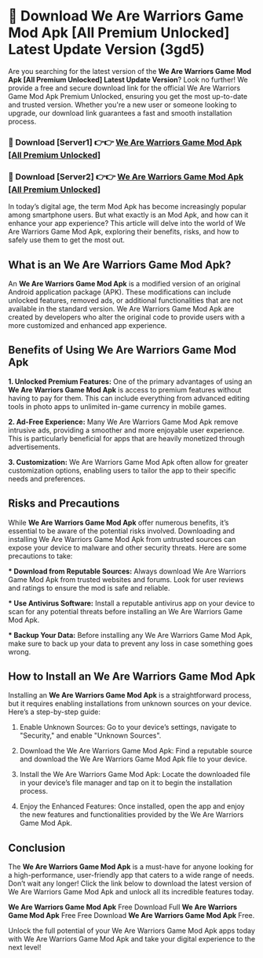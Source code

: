 # 🤖 Download We Are Warriors Game Mod Apk [All Premium Unlocked] Latest Update Version (3gd5)

Are you searching for the latest version of the <strong>We Are Warriors Game Mod Apk [All Premium Unlocked] Latest Update Version</strong>? Look no further! We provide a free and secure download link for the official We Are Warriors Game Mod Apk Premium Unlocked, ensuring you get the most up-to-date and trusted version. Whether you're a new user or someone looking to upgrade, our download link guarantees a fast and smooth installation process.


<h3>📌 Download [Server1] 👉👉 <a href="https://hapymods.com?title=We+Are+Warriors+Game+Mod+Apk&ref=3B1">We Are Warriors Game Mod Apk [All Premium Unlocked]</a></h3>

<h3>📌 Download [Server2] 👉👉 <a href="https://hapymods.com?title=We+Are+Warriors+Game+Mod+Apk&ref=3B1">We Are Warriors Game Mod Apk [All Premium Unlocked]</a></h3>


In today’s digital age, the term Mod Apk has become increasingly popular among smartphone users. But what exactly is an Mod Apk, and how can it enhance your app experience? This article will delve into the world of We Are Warriors Game Mod Apk, exploring their benefits, risks, and how to safely use them to get the most out.


<h2>What is an We Are Warriors Game Mod Apk?</h2>

An <strong>We Are Warriors Game Mod Apk</strong> is a modified version of an original Android application package (APK). These modifications can include unlocked features, removed ads, or additional functionalities that are not available in the standard version. We Are Warriors Game Mod Apk are created by developers who alter the original code to provide users with a more customized and enhanced app experience.


<h2>Benefits of Using We Are Warriors Game Mod Apk</h2>

<strong> 1. Unlocked Premium Features:</strong> One of the primary advantages of using an <strong>We Are Warriors Game Mod Apk</strong> is access to premium features without having to pay for them. This can include everything from advanced editing tools in photo apps to unlimited in-game currency in mobile games.

<strong> 2. Ad-Free Experience:</strong> Many We Are Warriors Game Mod Apk remove intrusive ads, providing a smoother and more enjoyable user experience. This is particularly beneficial for apps that are heavily monetized through advertisements.

<strong> 3. Customization:</strong> We Are Warriors Game Mod Apk often allow for greater customization options, enabling users to tailor the app to their specific needs and preferences.


<h2>Risks and Precautions</h2>

While <strong>We Are Warriors Game Mod Apk</strong> offer numerous benefits, it’s essential to be aware of the potential risks involved. Downloading and installing We Are Warriors Game Mod Apk from untrusted sources can expose your device to malware and other security threats. Here are some precautions to take:

<strong> * Download from Reputable Sources:</strong> Always download We Are Warriors Game Mod Apk from trusted websites and forums. Look for user reviews and ratings to ensure the mod is safe and reliable.

<strong> * Use Antivirus Software:</strong> Install a reputable antivirus app on your device to scan for any potential threats before installing an We Are Warriors Game Mod Apk.

<strong> * Backup Your Data:</strong> Before installing any We Are Warriors Game Mod Apk, make sure to back up your data to prevent any loss in case something goes wrong.


<h2>How to Install an We Are Warriors Game Mod Apk</h2>

Installing an <strong>We Are Warriors Game Mod Apk</strong> is a straightforward process, but it requires enabling installations from unknown sources on your device. Here’s a step-by-step guide:

 1. Enable Unknown Sources: Go to your device’s settings, navigate to "Security," and enable "Unknown Sources".

 2. Download the We Are Warriors Game Mod Apk: Find a reputable source and download the We Are Warriors Game Mod Apk file to your device.

 3. Install the We Are Warriors Game Mod Apk: Locate the downloaded file in your device’s file manager and tap on it to begin the installation process.

 4. Enjoy the Enhanced Features: Once installed, open the app and enjoy the new features and functionalities provided by the We Are Warriors Game Mod Apk.


<h2><strong>Conclusion</strong></h2>

The <strong>We Are Warriors Game Mod Apk</strong> is a must-have for anyone looking for a high-performance, user-friendly app that caters to a wide range of needs. Don’t wait any longer! Click the link below to download the latest version of We Are Warriors Game Mod Apk and unlock all its incredible features today.

<strong>We Are Warriors Game Mod Apk</strong> Free Download Full <strong>We Are Warriors Game Mod Apk</strong> Free Free Download <strong>We Are Warriors Game Mod Apk</strong> Free.

Unlock the full potential of your We Are Warriors Game Mod Apk apps today with We Are Warriors Game Mod Apk and take your digital experience to the next level!